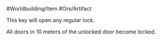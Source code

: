 #Worldbuilding/Item #Ors/Artifact 

This key will open any regular lock.

All doors in 10 meters of the unlocked door become locked. 